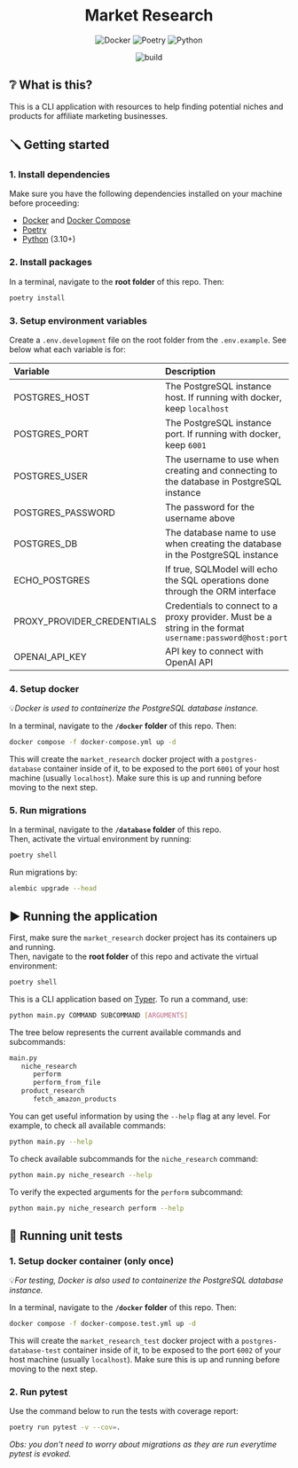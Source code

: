 [7timer API]: <http://www.7timer.info/doc.php?lang=en>

<h1 align="center">Market Research</h1>
<div align="center">

 
![Docker](https://img.shields.io/badge/docker-blue?logo=docker)
![Poetry](https://img.shields.io/badge/poetry-blue?logo=poetry)
![Python](https://img.shields.io/badge/python-3.10-blue?logo=python)

![build](https://img.shields.io/github/actions/workflow/status/brunotatsuya/market-research/run_tests.yml)


</div>


## ❔ What is this?

This is a CLI application with resources to help finding potential niches and products for affiliate marketing businesses.

## 🪛 Getting started

### 1. Install dependencies
Make sure you have the following dependencies installed on your machine before proceeding:
- [Docker](https://docs.docker.com/engine/install/) and [Docker Compose](https://docs.docker.com/compose/install/)
- [Poetry](https://python-poetry.org/docs/#installation)
- [Python](https://www.python.org/downloads/) (3.10+)

### 2. Install packages

In a terminal, navigate to the **root folder** of this repo. Then:

```bash
poetry install
```

### 3. Setup environment variables

Create a `.env.development` file on the root folder from the `.env.example`. See below what each variable is for:

| Variable | Description |
| :---     | :----       |
| POSTGRES_HOST | The PostgreSQL instance host. If running with docker, keep `localhost` |
| POSTGRES_PORT | The PostgreSQL instance port. If running with docker, keep `6001` |
| POSTGRES_USER | The username to use when creating and connecting to the database in PostgreSQL instance |
| POSTGRES_PASSWORD | The password for the username above |
| POSTGRES_DB | The database name to use when creating the database in the PostgreSQL instance |
| ECHO_POSTGRES | If true, SQLModel will echo the SQL operations done through the ORM interface |
| PROXY_PROVIDER_CREDENTIALS | Credentials to connect to a proxy provider. Must be a string in the format `username:password@host:port` |
| OPENAI_API_KEY | API key to connect with OpenAI API |

### 4. Setup docker
💡*Docker is used to containerize the PostgreSQL database instance.*

In a terminal, navigate to the **`/docker` folder** of this repo. Then:

```bash
docker compose -f docker-compose.yml up -d
```

This will create the `market_research` docker project with a `postgres-database` container inside of it, to be exposed to the port `6001` of your host machine (usually `localhost`). Make sure this is up and running before moving to the next step.

### 5. Run migrations
In a terminal, navigate to the **`/database` folder** of this repo.\
Then, activate the virtual environment by running:
```bash
poetry shell
```
Run migrations by:
```bash
alembic upgrade --head
```

## ▶️ Running the application
First, make sure the `market_research` docker project has its containers up and running.\
Then, navigate to the **root folder** of this repo and activate the virtual environment:
```bash
poetry shell
```

This is a CLI application based on [Typer](https://github.com/fastapi/typer). To run a command, use:

```bash
python main.py COMMAND SUBCOMMAND [ARGUMENTS]
```

The tree below represents the current available commands and subcommands:
```bash
main.py
   niche_research
      perform
      perform_from_file
   product_research
      fetch_amazon_products 
```

You can get useful information by using the `--help` flag at any level. For example, to check all available commands:

```bash
python main.py --help
```

To check available subcommands for the `niche_research` command:

```bash
python main.py niche_research --help
```

To verify the expected arguments for the `perform` subcommand:

```bash
python main.py niche_research perform --help
```

## 🧪 Running unit tests

### 1. Setup docker container (only once)
💡*For testing, Docker is also used to containerize the PostgreSQL database instance.*

In a terminal, navigate to the **`/docker` folder** of this repo. Then:

```bash
docker compose -f docker-compose.test.yml up -d
```

This will create the `market_research_test` docker project with a `postgres-database-test` container inside of it, to be exposed to the port `6002` of your host machine (usually `localhost`). Make sure this is up and running before moving to the next step.


### 2. Run pytest

Use the command below to run the tests with coverage report:
```bash
poetry run pytest -v --cov=.
```

*Obs: you don't need to worry about migrations as they are run everytime pytest is evoked.*
